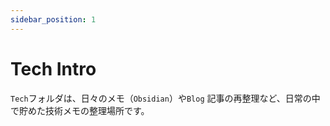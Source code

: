 ```yaml
---
sidebar_position: 1
---
```


# Tech Intro

`Tech`フォルダは、日々のメモ（`Obsidian`）や`Blog` 記事の再整理など、日常の中で貯めた技術メモの整理場所です。

